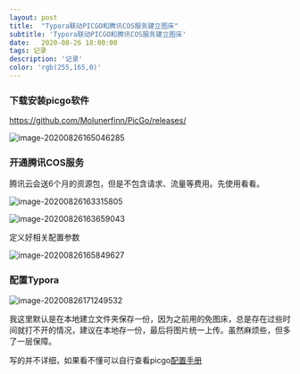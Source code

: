 ```yaml
---
layout: post
title:  "Typora联动PICGO和腾讯COS服务建立图床"
subtitle: 'Typora联动PICGO和腾讯COS服务建立图床'
date:   2020-08-26 18:00:00
tags: 记录
description: '记录'
color: 'rgb(255,165,0)'
---
```


### 下载安装picgo软件

https://github.com/Molunerfinn/PicGo/releases/

![image-20200826165046285](https://a111-1255560786.cos.ap-nanjing.myqcloud.com/image-20200826165046285.png)


### 开通腾讯COS服务

腾讯云会送6个月的资源包，但是不包含请求、流量等费用。先使用看看。

![image-20200826163315805](https://a111-1255560786.cos.ap-nanjing.myqcloud.com/image-20200826163315805.png)

![image-20200826163659043](https://a111-1255560786.cos.ap-nanjing.myqcloud.com/image-20200826163659043.png)

定义好相关配置参数

![image-20200826165849627](https://a111-1255560786.cos.ap-nanjing.myqcloud.com/image-20200826165849627.png)

### 配置Typora

![image-20200826171249532](https://a111-1255560786.cos.ap-nanjing.myqcloud.com/image-20200826171249532.png)

我这里默认是在本地建立文件夹保存一份，因为之前用的免图床，总是存在过些时间就打不开的情况，建议在本地存一份，最后将图片统一上传。虽然麻烦些，但多了一层保障。



写的并不详细，如果看不懂可以自行查看picgo[配置手册](https://picgo.github.io/PicGo-Doc/zh/guide/config.html#%E8%85%BE%E8%AE%AF%E4%BA%91cos)